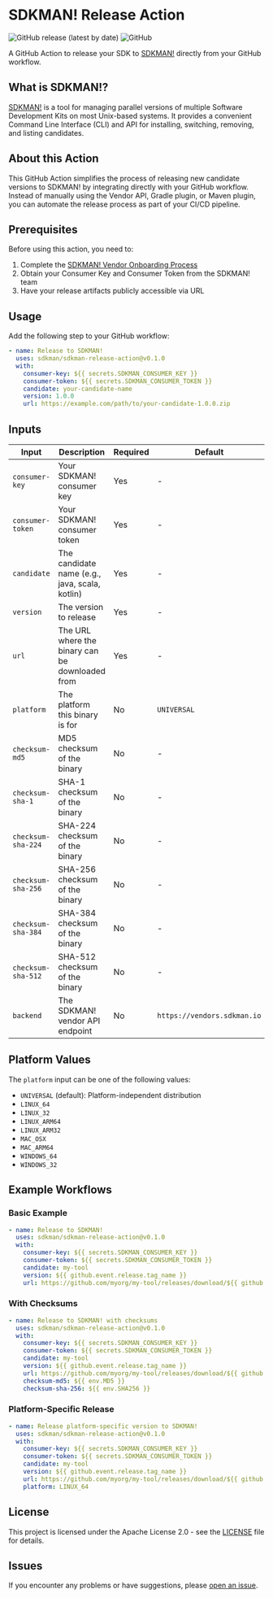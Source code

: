 # SDKMAN! Release Action

![GitHub release (latest by date)](https://img.shields.io/github/v/release/sdkman/sdkman-release-action)
![GitHub](https://img.shields.io/github/license/sdkman/sdkman-release-action)

A GitHub Action to release your SDK to [SDKMAN!](https://sdkman.io) directly from your GitHub workflow.

## What is SDKMAN!?

[SDKMAN!](https://sdkman.io) is a tool for managing parallel versions of multiple Software Development Kits on most Unix-based systems. It provides a convenient Command Line Interface (CLI) and API for installing, switching, removing, and listing candidates.

## About this Action

This GitHub Action simplifies the process of releasing new candidate versions to SDKMAN! by integrating directly with your GitHub workflow. Instead of manually using the Vendor API, Gradle plugin, or Maven plugin, you can automate the release process as part of your CI/CD pipeline.

## Prerequisites

Before using this action, you need to:

1. Complete the [SDKMAN! Vendor Onboarding Process](https://github.com/sdkman/sdkman-cli/wiki/Vendor-onboarding-process)
2. Obtain your Consumer Key and Consumer Token from the SDKMAN! team
3. Have your release artifacts publicly accessible via URL

## Usage

Add the following step to your GitHub workflow:

```yaml
- name: Release to SDKMAN!
  uses: sdkman/sdkman-release-action@v0.1.0
  with:
    consumer-key: ${{ secrets.SDKMAN_CONSUMER_KEY }}
    consumer-token: ${{ secrets.SDKMAN_CONSUMER_TOKEN }}
    candidate: your-candidate-name
    version: 1.0.0
    url: https://example.com/path/to/your-candidate-1.0.0.zip
```

## Inputs

| Input              | Description                                     | Required | Default                     |
| ------------------ | ----------------------------------------------- | -------- | --------------------------- |
| `consumer-key`     | Your SDKMAN! consumer key                       | Yes      | -                           |
| `consumer-token`   | Your SDKMAN! consumer token                     | Yes      | -                           |
| `candidate`        | The candidate name (e.g., java, scala, kotlin)  | Yes      | -                           |
| `version`          | The version to release                          | Yes      | -                           |
| `url`              | The URL where the binary can be downloaded from | Yes      | -                           |
| `platform`         | The platform this binary is for                 | No       | `UNIVERSAL`                 |
| `checksum-md5`     | MD5 checksum of the binary                      | No       | -                           |
| `checksum-sha-1`   | SHA-1 checksum of the binary                    | No       | -                           |
| `checksum-sha-224` | SHA-224 checksum of the binary                  | No       | -                           |
| `checksum-sha-256` | SHA-256 checksum of the binary                  | No       | -                           |
| `checksum-sha-384` | SHA-384 checksum of the binary                  | No       | -                           |
| `checksum-sha-512` | SHA-512 checksum of the binary                  | No       | -                           |
| `backend`          | The SDKMAN! vendor API endpoint                 | No       | `https://vendors.sdkman.io` |

## Platform Values

The `platform` input can be one of the following values:

- `UNIVERSAL` (default): Platform-independent distribution
- `LINUX_64`
- `LINUX_32`
- `LINUX_ARM64`
- `LINUX_ARM32`
- `MAC_OSX`
- `MAC_ARM64`
- `WINDOWS_64`
- `WINDOWS_32`

## Example Workflows

### Basic Example

```yaml
- name: Release to SDKMAN!
  uses: sdkman/sdkman-release-action@v0.1.0
  with:
    consumer-key: ${{ secrets.SDKMAN_CONSUMER_KEY }}
    consumer-token: ${{ secrets.SDKMAN_CONSUMER_TOKEN }}
    candidate: my-tool
    version: ${{ github.event.release.tag_name }}
    url: https://github.com/myorg/my-tool/releases/download/${{ github.event.release.tag_name }}/my-tool-${{ github.event.release.tag_name }}.zip
```

### With Checksums

```yaml
- name: Release to SDKMAN! with checksums
  uses: sdkman/sdkman-release-action@v0.1.0
  with:
    consumer-key: ${{ secrets.SDKMAN_CONSUMER_KEY }}
    consumer-token: ${{ secrets.SDKMAN_CONSUMER_TOKEN }}
    candidate: my-tool
    version: ${{ github.event.release.tag_name }}
    url: https://github.com/myorg/my-tool/releases/download/${{ github.event.release.tag_name }}/my-tool-${{ github.event.release.tag_name }}.zip
    checksum-md5: ${{ env.MD5 }}
    checksum-sha-256: ${{ env.SHA256 }}
```

### Platform-Specific Release

```yaml
- name: Release platform-specific version to SDKMAN!
  uses: sdkman/sdkman-release-action@v0.1.0
  with:
    consumer-key: ${{ secrets.SDKMAN_CONSUMER_KEY }}
    consumer-token: ${{ secrets.SDKMAN_CONSUMER_TOKEN }}
    candidate: my-tool
    version: ${{ github.event.release.tag_name }}
    url: https://github.com/myorg/my-tool/releases/download/${{ github.event.release.tag_name }}/my-tool-linux-x64-${{ github.event.release.tag_name }}.zip
    platform: LINUX_64
```

## License

This project is licensed under the Apache License 2.0 - see the [LICENSE](LICENSE) file for details.

## Issues

If you encounter any problems or have suggestions, please [open an issue](https://github.com/sdkman/sdkman-release-action/issues/new).
